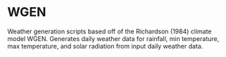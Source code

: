 # WGEN
 Weather generation scripts based off of the Richardson (1984) climate model WGEN. Generates daily weather data for rainfall, min temperature, max temperature, and solar radiation from input daily weather data.
